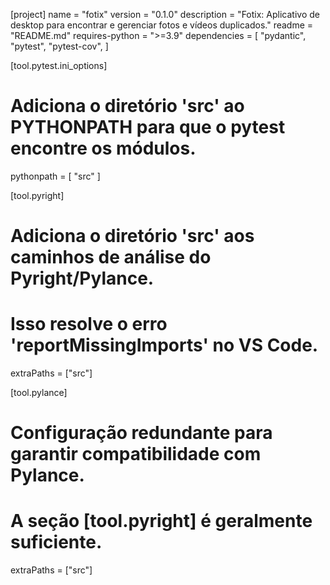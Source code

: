 [project]
name = "fotix"
version = "0.1.0"
description = "Fotix: Aplicativo de desktop para encontrar e gerenciar fotos e vídeos duplicados."
readme = "README.md"
requires-python = ">=3.9"
dependencies = [
    "pydantic",
    "pytest",
    "pytest-cov",
]

[tool.pytest.ini_options]
# Adiciona o diretório 'src' ao PYTHONPATH para que o pytest encontre os módulos.
pythonpath = [
  "src"
]

[tool.pyright]
# Adiciona o diretório 'src' aos caminhos de análise do Pyright/Pylance.
# Isso resolve o erro 'reportMissingImports' no VS Code.
extraPaths = ["src"]

[tool.pylance]
# Configuração redundante para garantir compatibilidade com Pylance.
# A seção [tool.pyright] é geralmente suficiente.
extraPaths = ["src"]
